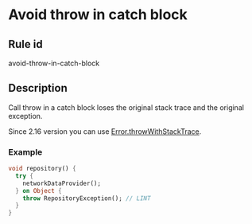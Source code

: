 # Avoid throw in catch block

## Rule id

avoid-throw-in-catch-block

## Description

Call throw in a catch block loses the original stack trace and the original exception.

Since 2.16 version you can use [Error.throwWithStackTrace](https://api.dart.dev/dev/2.16.0-9.0.dev/dart-core/Error/throwWithStackTrace.html).

### Example

```dart
void repository() {
  try {
    networkDataProvider();
  } on Object {
    throw RepositoryException(); // LINT
  }
}
```
